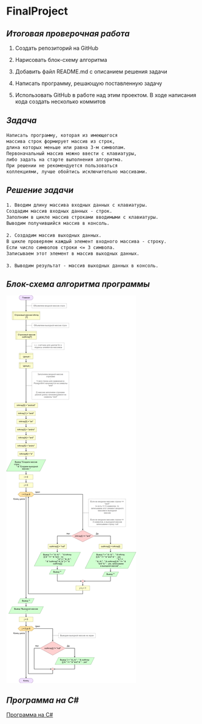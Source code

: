 # FinalProject 

## *Итоговая проверочная работа*

1. Создать репозиторий на GitHub
   
2. Нарисовать блок-схему алгоритма
   
3. Добавить файл README.md с описанием решения задачи
   
4. Написать программу, решающую поставленную задачу
   
5. Использовать GitHub в работе над этим проектом.
   В ходе написания кода создать несколько коммитов 
   
## *Задача*

    Написать программу, которая из имеющегося
    массива строк формирует массив из строк,
    длина которых меньше или равна 3-м символам.
    Первоначальный массив можно ввести с клавиатуры,
    либо задать на старте выполнения алгоритма.
    При решении не рекомендуется пользоваться
    коллекциями, лучше обойтись исключительно массивами.

## *Решение задачи*

    1. Вводим длину массива входных данных с клавиатуры.
    Создадим массив входных данных - строк. 
    Заполним в цикле массив строками вводимыми с клавиатуры.
    Выводим получившийся массив в консоль.

    2. Создадим массив выходных данных.
    В цикле проверяем каждый элемент входного массива - строку.
    Если число символов строки <= 3 символа.
    Записываем этот элемент в массив выходных данных.

    3. Выводим результат - массив выходных данных в консоль. 

## *Блок-схема алгоритма программы*

![Блок-схема](FinalProject.png)

## *Программа на С#*

[Программа на С#](https://github.com/DimaTibilov/FinalProject/blob/main/Select_string.cs)